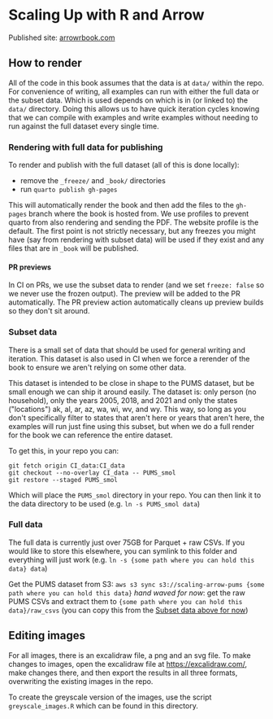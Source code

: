# Scaling Up with R and Arrow

Published site: [arrowrbook.com](https://arrowrbook.com)

## How to render

All of the code in this book assumes that the data is at `data/` within the repo.
For convenience of writing, all examples can run with either the full data or the subset data.
Which is used depends on which is in (or linked to) the `data/` directory.
Doing this allows us to have quick iteration cycles knowing that we can compile with examples and write examples without needing to run against the full dataset every single time.

### Rendering with full data for publishing

To render and publish with the full dataset (all of this is done locally):

* remove the `_freeze/` and `_book/` directories
* run `quarto publish gh-pages`

This will automatically render the book and then add the files to the `gh-pages` branch where the book is hosted from. We use profiles to prevent quarto from also rendering and sending the PDF. The website profile is the default. The first point is not strictly necessary, but any freezes you might have (say from rendering with subset data) will be used if they exist and any files that are in `_book` will be published. 

#### PR previews

In CI on PRs, we use the subset data to render (and we set `freeze: false` so we never use the frozen output). The preview will be added to the PR automatically. The PR preview action automatically cleans up preview builds so they don't sit around.

### Subset data

There is a small set of data that should be used for general writing and iteration.
This dataset is also used in CI when we force a rerender of the book to ensure we aren't relying on some other data.

This dataset is intended to be close in shape to the PUMS dataset, but be small enough we can ship it around easily.
The dataset is: only person (no household), only the years 2005, 2018, and 2021 and only the states ("locations") ak, al, ar, az, wa, wi, wv, and wy.
This way, so long as you don't specifically filter to states that aren't here or years that aren't here, the examples will run just fine using this subset, but when we do a full render for the book we can reference the entire dataset.

To get this, in your repo you can:

```
git fetch origin CI_data:CI_data
git checkout --no-overlay CI_data -- PUMS_smol
git restore --staged PUMS_smol
```

Which will place the `PUMS_smol` directory in your repo.
You can then link it to the data directory to be used (e.g. `ln -s PUMS_smol data`)

### Full data

The full data is currently just over 75GB for Parquet + raw CSVs.
If you would like to store this elsewhere, you can symlink to this folder and everything will just work (e.g. `ln -s {some path where you can hold this data} data`)

Get the PUMS dataset from S3: `aws s3 sync s3://scaling-arrow-pums {some path where you can hold this data}`
_hand waved for now_: get the raw PUMS CSVs and extract them to `{some path where you can hold this data}/raw_csvs` (you can copy this from the [Subset data above for now](https://github.com/thisisnic/scaling_up_with_r_and_arrow/tree/CI_data/PUMS_smol/raw_csvs/person))

## Editing images

For all images, there is an excalidraw file, a png and an svg file.  To make changes to images, open the excalidraw file at <https://excalidraw.com/>, make changes there, and then export the results in all three formats, overwriting the existing images in the repo.

To create the greyscale version of the images, use the script `greyscale_images.R` which can be found in this directory.